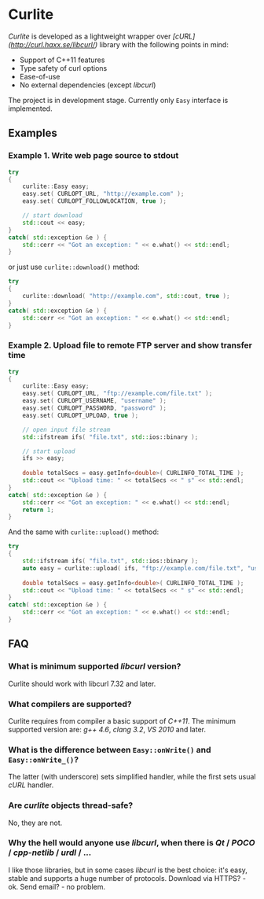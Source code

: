 # Curlite
*Curlite* is developed as a lightweight wrapper over *[cURL] (http://curl.haxx.se/libcurl/)* library with the following points in mind:

+ Support of C++11 features
+ Type safety of curl options
+ Ease-of-use
+ No external dependencies (except *libcurl*)

The project is in development stage. Currently only `Easy` interface is implemented. 

## Examples

### Example 1. Write web page source to stdout
~~~cpp
try
{
    curlite::Easy easy;
    easy.set( CURLOPT_URL, "http://example.com" );
    easy.set( CURLOPT_FOLLOWLOCATION, true );

    // start download
    std::cout << easy;
}
catch( std::exception &e ) {
    std::cerr << "Got an exception: " << e.what() << std::endl;
}
~~~

or just use `curlite::download()` method:

~~~cpp
try
{    
    curlite::download( "http://example.com", std::cout, true );
}
catch( std::exception &e ) {
    std::cerr << "Got an exception: " << e.what() << std::endl;
}
~~~

### Example 2. Upload file to remote FTP server and show transfer time

~~~cpp
try
{
    curlite::Easy easy;
    easy.set( CURLOPT_URL, "ftp://example.com/file.txt" );
    easy.set( CURLOPT_USERNAME, "username" );
    easy.set( CURLOPT_PASSWORD, "password" );
    easy.set( CURLOPT_UPLOAD, true );

    // open input file stream
    std::ifstream ifs( "file.txt", std::ios::binary );

    // start upload
    ifs >> easy;
    
    double totalSecs = easy.getInfo<double>( CURLINFO_TOTAL_TIME );
    std::cout << "Upload time: " << totalSecs << " s" << std::endl;
}
catch( std::exception &e ) {
    std::cerr << "Got an exception: " << e.what() << std::endl;
    return 1;
}
~~~

And the same with `curlite::upload()` method:

~~~cpp
try
{
    std::ifstream ifs( "file.txt", std::ios::binary );  
    auto easy = curlite::upload( ifs, "ftp://example.com/file.txt", "username", "password" );
    
    double totalSecs = easy.getInfo<double>( CURLINFO_TOTAL_TIME );
    std::cout << "Upload time: " << totalSecs << " s" << std::endl;
}
catch( std::exception &e ) {
    std::cerr << "Got an exception: " << e.what() << std::endl;
}
~~~

## FAQ

### What is minimum supported *libcurl* version?
Curlite should work with libcurl 7.32 and later.

### What compilers are supported?
Curlite requires from compiler a basic support of *C++11*. The minimum supported version are: *g++ 4.6*, *clang 3.2*, *VS 2010* and later.

### What is the difference between `Easy::onWrite()` and `Easy::onWrite_()`?

The latter (with underscore) sets simplified handler, while the first sets usual *cURL* handler.

### Are *curlite* objects thread-safe?
No, they are not.

### Why the hell would anyone use *libcurl*, when there is *Qt* / *POCO* / *cpp-netlib* / *urdl* / ...

I like those libraries, but in some cases *libcurl* is the best choice: it's easy, stable and supports a huge number of protocols.
Download via HTTPS? - ok. Send email? - no problem.
